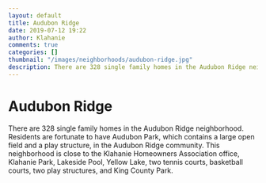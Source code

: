 ```yaml
---
layout: default
title: Audubon Ridge
date: 2019-07-12 19:22
author: Klahanie
comments: true
categories: []
thumbnail: "/images/neighborhoods/audubon-ridge.jpg"
description: There are 328 single family homes in the Audubon Ridge neighborhood. Residents are fortunate to have Audubon Park, which contains a large open field and a play structure, in the Audubon Ridge community.  This neighborhood is close to the Klahanie Homeowners Association office, Klahanie Park, Lakeside Pool, Yellow Lake, two tennis courts, basketball courts, and two play structures.
---
```

# Audubon Ridge

There are 328 single family homes in the Audubon Ridge neighborhood. Residents are fortunate to have Audubon Park, which contains a large open field and a play structure, in the Audubon Ridge community.  This neighborhood is close to the Klahanie Homeowners Association office, Klahanie Park, Lakeside Pool, Yellow Lake, two tennis courts, basketball courts, two play structures, and King County Park.

<object type="image/svg+xml" data="{{site.url}}//images/neighborhoods/audubon-ridge.svg" class="img-fluid"/>